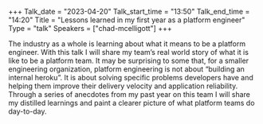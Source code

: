 +++
Talk_date = "2023-04-20"
Talk_start_time = "13:50"
Talk_end_time = "14:20"
Title = "Lessons learned in my first year as a platform engineer"
Type = "talk"
Speakers = ["chad-mcelligott"]
+++

The industry as a whole is learning about what it means to be a platform engineer. With this talk I will share my team’s real world story of what it is like to be a platform team. It may be surprising to some that, for a smaller engineering organization, platform engineering is not about “building an internal heroku”. It is about solving specific problems developers have and helping them improve their delivery velocity and application reliability. Through a series of anecdotes from my past year on this team I will share my distilled learnings and paint a clearer picture of what platform teams do day-to-day.